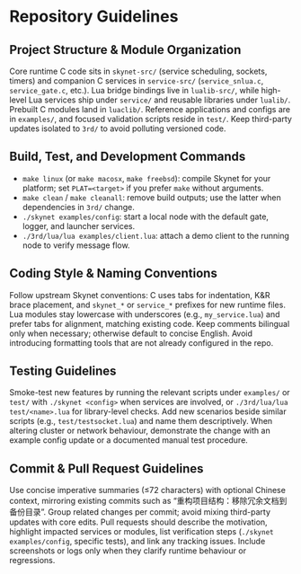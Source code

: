 # Repository Guidelines

## Project Structure & Module Organization
Core runtime C code sits in `skynet-src/` (service scheduling, sockets, timers) and companion C services in `service-src/` (`service_snlua.c`, `service_gate.c`, etc.). Lua bridge bindings live in `lualib-src/`, while high-level Lua services ship under `service/` and reusable libraries under `lualib/`. Prebuilt C modules land in `luaclib/`. Reference applications and configs are in `examples/`, and focused validation scripts reside in `test/`. Keep third-party updates isolated to `3rd/` to avoid polluting versioned code.

## Build, Test, and Development Commands
- `make linux` (or `make macosx`, `make freebsd`): compile Skynet for your platform; set `PLAT=<target>` if you prefer `make` without arguments.
- `make clean` / `make cleanall`: remove build outputs; use the latter when dependencies in `3rd/` change.
- `./skynet examples/config`: start a local node with the default gate, logger, and launcher services.
- `./3rd/lua/lua examples/client.lua`: attach a demo client to the running node to verify message flow.

## Coding Style & Naming Conventions
Follow upstream Skynet conventions: C uses tabs for indentation, K&R brace placement, and `skynet_*` or `service_*` prefixes for new runtime files. Lua modules stay lowercase with underscores (e.g., `my_service.lua`) and prefer tabs for alignment, matching existing code. Keep comments bilingual only when necessary; otherwise default to concise English. Avoid introducing formatting tools that are not already configured in the repo.

## Testing Guidelines
Smoke-test new features by running the relevant scripts under `examples/` or `test/` with `./skynet <config>` when services are involved, or `./3rd/lua/lua test/<name>.lua` for library-level checks. Add new scenarios beside similar scripts (e.g., `test/testsocket.lua`) and name them descriptively. When altering cluster or network behaviour, demonstrate the change with an example config update or a documented manual test procedure.

## Commit & Pull Request Guidelines
Use concise imperative summaries (≤72 characters) with optional Chinese context, mirroring existing commits such as “重构项目结构：移除冗余文档到备份目录”. Group related changes per commit; avoid mixing third-party updates with core edits. Pull requests should describe the motivation, highlight impacted services or modules, list verification steps (`./skynet examples/config`, specific tests), and link any tracking issues. Include screenshots or logs only when they clarify runtime behaviour or regressions.
